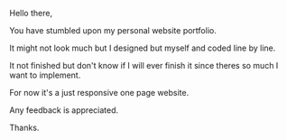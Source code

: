 Hello there,

You have stumbled upon my personal website portfolio.

It might not look much but I designed but myself and coded line by line.

It not finished but don't know if I will ever finish it since theres so much I want
to implement.

For now it's a just responsive one page website.

Any feedback is appreciated.  

Thanks.
